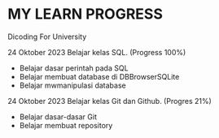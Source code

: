 MY LEARN PROGRESS
==

Dicoding For University

24 Oktober 2023 
Belajar kelas SQL. (Progress 100%)
* Belajar dasar perintah pada SQL
* Belajar membuat database di DBBrowserSQLite
* Belajar mwmanipulasi database

24 Oktober 2023
Belajar kelas Git dan Github. (Progres 21%)
* Belajar dasar-dasar Git
* Belajar membuat repository
